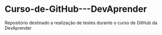# Curso-de-GitHub---DevAprender
Repositório destinado a realização de testes durante o curso de GitHub da DevAprender

